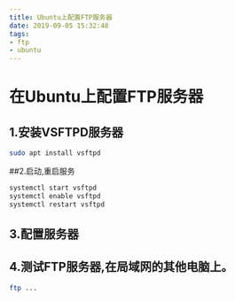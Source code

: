 ```yaml
---
title: Ubuntu上配置FTP服务器
date: 2019-09-05 15:32:48
tags: 
- ftp
- ubuntu
---
```

# 在Ubuntu上配置FTP服务器
## 1.安装VSFTPD服务器
```bash
sudo apt install vsftpd
```
##2.启动,重启服务
```bash
systemctl start vsftpd
systemctl enable vsftpd
systemctl restart vsftpd
```
## 3.配置服务器
## 4.测试FTP服务器,在局域网的其他电脑上。
```bash
ftp ...
```
